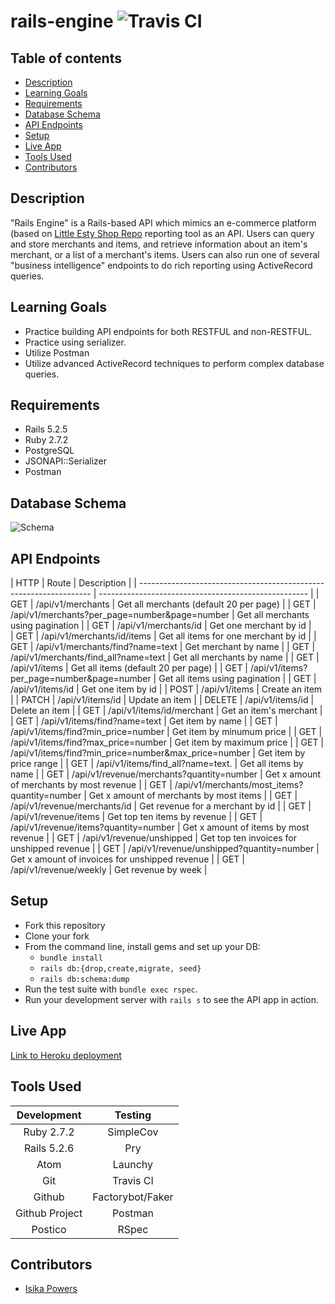 # rails-engine ![Travis CI](https://app.travis-ci.com/Isikapowers/rails-engine.svg?branch=main)

## Table of contents
* [Description](#description)
* [Learning Goals](#learning-goals)
* [Requirements](#requirements)
* [Database Schema](#database-schema)
* [API Endpoints](#api-endpoints)
* [Setup](#setup)
* [Live App](#live-app)
* [Tools Used](#tools-used)
* [Contributors](#contributors)

## Description

"Rails Engine" is a Rails-based API which mimics an e-commerce platform (based on [Little Esty Shop Repo](https://github.com/Isikapowers/little-esty-shop.git) reporting tool as an API. Users can query and store merchants and items, and retrieve information about an item's merchant, or a list of a merchant's items. Users can also run one of several "business intelligence" endpoints to do rich reporting using ActiveRecord queries.

## Learning Goals
- Practice building API endpoints for both RESTFUL and non-RESTFUL.
- Practice using serializer.
- Utilize Postman
- Utilize advanced ActiveRecord techniques to perform complex database queries.

## Requirements
- Rails 5.2.5
- Ruby 2.7.2
- PostgreSQL
- JSONAPI::Serializer
- Postman

## Database Schema
![Schema](https://user-images.githubusercontent.com/72399033/134418403-99e1a24c-11fb-442c-a682-01e86095ba7d.png)

## API Endpoints

|   HTTP   |                        Route                            |                     Description                      |
| ------------------------------------------------------------------ | ---------------------------------------------------- |
| GET      | /api/v1/merchants	                                    | Get all merchants (default 20 per page)              |
| GET      | /api/v1/merchants?per_page=number&page=number           | Get all merchants using pagination                   |
| GET      | /api/v1/merchants/id	                                 | Get one merchant by id                               |   
| GET      | /api/v1/merchants/id/items                              | Get all items for one merchant by id                 |
| GET      | /api/v1/merchants/find?name=text                        | Get merchant by name                                 |
| GET      | /api/v1/merchants/find_all?name=text                    | Get all merchants by name                            |
| GET      | /api/v1/items                                           | Get all items (default 20 per page)                  |
| GET      | /api/v1/items?per_page=number&page=number               | Get all items using pagination                       |
| GET      | /api/v1/items/id                                        | Get one item by id                                   |
| POST     | /api/v1/items                                           | Create an item                                       |
| PATCH    | /api/v1/items/id                                        | Update an item                                       |
| DELETE   | /api/v1/items/id                                        | Delete an item                                       |
| GET      | /api/v1/items/id/merchant                               | Get an item's merchant                               |
| GET      | /api/v1/items/find?name=text                            | Get item by name                                     |
| GET      | /api/v1/items/find?min_price=number                     | Get item by minumum price                            |
| GET      | /api/v1/items/find?max_price=number                     | Get item by maximum price                            |
| GET      | /api/v1/items/find?min_price=number&max_price=number    | Get item by price range                              |
| GET      | /api/v1/items/find_all?name=text.                       | Get all items by name                                |
| GET      | /api/v1/revenue/merchants?quantity=number               | Get x amount of merchants by most revenue            |
| GET      | /api/v1/merchants/most_items?quantity=number            | Get x amount of merchants by most items              |
| GET      | /api/v1/revenue/merchants/id                            | Get revenue for a merchant by id                     |
| GET      | /api/v1/revenue/items                                   | Get top ten items by revenue                         |
| GET      | /api/v1/revenue/items?quantity=number                   | Get x amount of items by most revenue                |
| GET      | /api/v1/revenue/unshipped                               | Get top ten invoices for unshipped revenue           |
| GET      | /api/v1/revenue/unshipped?quantity=number               | Get x amount of invoices for unshipped revenue       |
| GET      | /api/v1/revenue/weekly                                  | Get revenue by week                                  |

## Setup
* Fork this repository
* Clone your fork
* From the command line, install gems and set up your DB:
    * `bundle install`
    * `rails db:{drop,create,migrate, seed}`
    * `rails db:schema:dump`
* Run the test suite with `bundle exec rspec`.
* Run your development server with `rails s` to see the API app in action.

## Live App
[Link to Heroku deployment](https://viewing-party-denver.herokuapp.com)

## Tools Used

| Development    |  Testing             |
| :-------------:| :-------------------:|
| Ruby 2.7.2     | SimpleCov            |
| Rails 5.2.6    | Pry                  |
| Atom           | Launchy              |
| Git            | Travis CI            |
| Github         | Factorybot/Faker     |
| Github Project | Postman              |
| Postico        | RSpec                |


## Contributors

- [Isika Powers](https://github.com/Isikapowers/)

